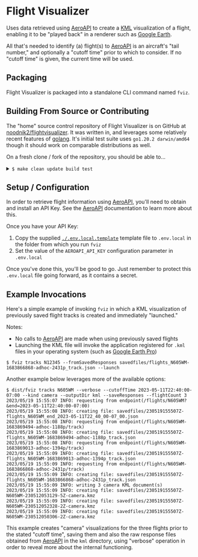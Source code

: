 # Flight Visualizer

Uses data retrieved using [AeroAPI] to create a [KML] visualization of a flight,
enabling it to be "played back" in a renderer such as [Google Earth].

All that's needed to identify (a) flight(s) to [AeroAPI] is an aircraft's "tail number," and optionally
a "cutoff time" prior to which to consider.  If no "cutoff time" is given, the current time will be used.

## Packaging

Flight Visualizer is packaged into a standalone CLI command named `fviz`.

## Building From Source or Contributing

The "home" source control repository of Flight Visualizer is on GitHub at
[noodnik2/flightvisualizer](https://github.com/noodnik2/flightvisualizer). 
It was written in, and leverages some relatively recent features of [golang](https://go.dev/).
It's initial test suite uses `go1.20.2 darwin/amd64` though it should work on comparable
distributions as well.

On a fresh clone / fork of the repository, you should be able to...

<details>
  <summary><code>$ make clean update build test</code></summary>

```shell
$ make clean update build test
rm -rf vendor dist tmp
go mod download
go mod vendor
go mod tidy
go build -o dist/fviz .
go test ./...
ok      github.com/noodnik2/flightvisualizer/internal/aeroapi   0.211s
ok      github.com/noodnik2/flightvisualizer/internal/kml       0.320s
ok      github.com/noodnik2/flightvisualizer/pkg/aeroapi        0.372s
```
</details>

## Setup / Configuration

In order to retrieve flight information using [AeroAPI], you'll need to obtain and install an
API Key.  See the [AeroAPI] documentation to learn more about this.

Once you have your API Key:
1. Copy the supplied [`./.env.local.template`](./.env.local.template) template file to `.env.local` in the folder from which you run `fviz`
2. Set the value of the `AEROAPI_API_KEY` configuration parameter in `.env.local`

Once you've done this, you'll be good to go.  Just remember to protect this `.env.local` file going
forward, as it contains a secret.

## Example Invocations

Here's a simple example of invoking `fviz` in which a KML visualization of previously saved
flight tracks is created and immediately "launched."  

Notes:

- No calls to [AeroAPI] are made when using previously saved flights
- Launching the KML file will invoke the application registered for `.kml` files in your operating system
  (such as [Google Earth Pro](https://www.google.com/earth/versions/#earth-pro))

```shell
$ fviz tracks N12345 --fromSavedResponses savedfiles/flights_N605WM-1683866868-adhoc-2431p_track.json --launch
```

Another example below leverages more of the available options:

```shell
$ dist/fviz tracks N605WM --verbose --cutoffTime 2023-05-11T22:40:00-07:00 --kind camera --outputDir kml --saveResponses --flightCount 3
2023/05/19 15:55:07 INFO: requesting from endpoint(/flights/N605WM?&end=2023-05-11T22:40:00-07:00)
2023/05/19 15:55:08 INFO: creating file: savedfiles/230519155507Z-flights_N605WM_end_2023-05-11T22_40_00-07_00.json
2023/05/19 15:55:08 INFO: requesting from endpoint(/flights/N605WM-1683869494-adhoc-1188p/track)
2023/05/19 15:55:08 INFO: creating file: savedfiles/230519155507Z-flights_N605WM-1683869494-adhoc-1188p_track.json
2023/05/19 15:55:08 INFO: requesting from endpoint(/flights/N605WM-1683869013-adhoc-1394p/track)
2023/05/19 15:55:09 INFO: creating file: savedfiles/230519155507Z-flights_N605WM-1683869013-adhoc-1394p_track.json
2023/05/19 15:55:09 INFO: requesting from endpoint(/flights/N605WM-1683866868-adhoc-2431p/track)
2023/05/19 15:55:09 INFO: creating file: savedfiles/230519155507Z-flights_N605WM-1683866868-adhoc-2431p_track.json
2023/05/19 15:55:09 INFO: writing 3 camera KML document(s)
2023/05/19 15:55:09 INFO: creating file: savedfiles/230519155507Z-N605WM-230512053129-5Z-camera.kmz
2023/05/19 15:55:09 INFO: creating file: savedfiles/230519155507Z-N605WM-230512052328-2Z-camera.kmz
2023/05/19 15:55:09 INFO: creating file: savedfiles/230519155507Z-N605WM-230512050306-2Z-camera.kmz
```

This example creates "camera" visualizations for the three flights prior to the stated "cutoff time",
saving them and also the raw response files obtained from [AeroAPI] in the `kml` directory, using
"verbose" operation in order to reveal more about the internal functioning.

[AeroAPI]: https://flightaware.com/commercial/aeroapi
[KML]: https://developers.google.com/kml
[Google Earth]: https://earth.google.com